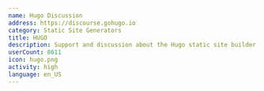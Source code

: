 ```yaml
---
name: Hugo Discussion
address: https://discourse.gohugo.io
category: Static Site Generators
title: HUGO
description: Support and discussion about the Hugo static site builder.
userCount: 8611
icon: hugo.png
activity: high
language: en_US
---
```

